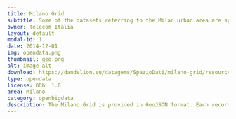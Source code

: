 ```yaml
---
title: Milano Grid 
subtitle: Some of the datasets referring to the Milan urban area are spatially aggregated using a grid. We refer to this grid as the Milano Grid. 
owner: Telecom Italia
layout: default
modal-id: 1
date: 2014-12-01
img: opendata.png
thumbnail: geo.png
alt: image-alt
download: https://dandelion.eu/datagems/SpazioDati/milano-grid/resource/
type: opendata
license: ODbL 1.0
area: Milano
category: openbigdata
description: The Milano Grid is provided in GeoJSON format. Each record (or feature) describes a square providing the following information<br/>- Id of the square- Geometry of the square<br/>Reference system WGS 84 - EPSG:4326
---
```


